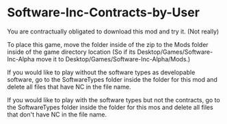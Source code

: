 # Software-Inc-Contracts-by-User
You are contractually obligated to download this mod and try it. (Not really)

To place this game, move the folder inside of the zip to the Mods folder inside of the game directory location (So if its Desktop/Games/Software-Inc-Alpha move it to Desktop/Games/Software-Inc-Alpha/Mods.) 

If you would like to play without the software types as developable software, go to the SoftwareTypes folder inside the folder for this mod and delete all files that have NC in the file name.

If you would like to play with the software types but not the contracts, go to the SoftwareTypes folder inside the folder for this mos and delete all files that don't have NC in the file name.
